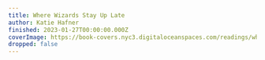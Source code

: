```yaml
---
title: Where Wizards Stay Up Late
author: Katie Hafner
finished: 2023-01-27T00:00:00.000Z
coverImage: https://book-covers.nyc3.digitaloceanspaces.com/readings/where-wizards-stay-up-late-01.jpg
dropped: false
---
```


